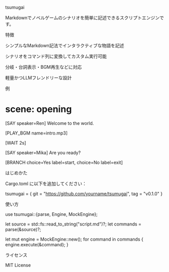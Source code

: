 tsumugai

Markdownでノベルゲームのシナリオを簡単に記述できるスクリプトエンジンです。

特徴

シンプルなMarkdown記法でインタラクティブな物語を記述

シナリオをコマンド列に変換してカスタム実行可能

分岐・台詞表示・BGM再生などに対応

軽量かつLLMフレンドリーな設計

例

# scene: opening

[SAY speaker=Ren]
Welcome to the world.

[PLAY_BGM name=intro.mp3]

[WAIT 2s]

[SAY speaker=Mika]
Are you ready?

[BRANCH choice=Yes label=start, choice=No label=exit]

はじめかた

Cargo.toml に以下を追加してください：

tsumugai = { git = "https://github.com/yourname/tsumugai", tag = "v0.1.0" }

使い方

use tsumugai::{parse, Engine, MockEngine};

let source = std::fs::read_to_string("script.md")?;
let commands = parse(&source)?;

let mut engine = MockEngine::new();
for command in commands {
    engine.execute(&command);
}

ライセンス

MIT License
